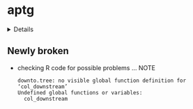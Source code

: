 # aptg

<details>

* Version: 0.1.0
* Source code: https://github.com/cran/aptg
* Date/Publication: 2017-03-31 06:12:38 UTC
* Number of recursive dependencies: 101

Run `revdep_details(,"aptg")` for more info

</details>

## Newly broken

*   checking R code for possible problems ... NOTE
    ```
    downto.tree: no visible global function definition for ‘col_downstream’
    Undefined global functions or variables:
      col_downstream
    ```


